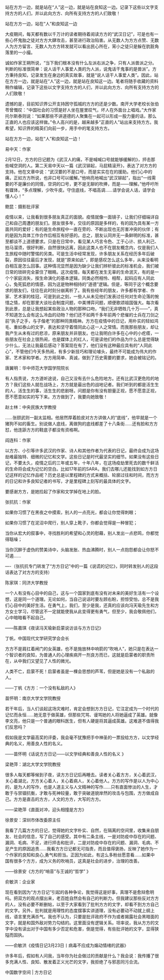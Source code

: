 站在方方一边，就是站在“人”这一边，就是站在良知这一边。记录下这些以文字支持方方的人们，并以此向方方、向所有支持方方的人们致敬！

站在方方一边，站在“人”和良知这一边

大疫期间，每天都有数以千万计的读者期待着阅读方方的“武汉日记”，可是也有一些心怀鬼胎之徒对方方大肆攻击，甚至进行政治陷害。从无数人为方方点赞、无数人为方方留言、无数人为方方转发就可以看出民心所在，宵小之徒只是躲在肮脏角落里的一小撮。

诚如作家王朔所说，“当下我们根本没有什么左派右派之争，只有人派兽派之分。判断的标准很简单：说人话干人事爱人类的为人派，说鬼话干鬼事的是兽派”。方方秉持良知，记录发生在身边的真实故事，就是“说人话干人事爱人类”。因此，站在方方一边，就是站在“人”这一边，就是站在良知这一边。笔者将随手收藏的资料稍作编辑，记录下这些以文字支持方方的人们，并以此向方方、向所有支持方方的人们致敬！

遗憾的是，目前知识界公开支持困守孤城的方方的还是少数。南开大学老校长张伯苓曾慨叹：“中国社会的习惯是好人坐在屋里叹气，坏人在外面台上唱戏。”大作家托尔斯泰则说：“如果那些不讲道德的人聚集在一起可以形成一股力量的话，那么正直的人也应该这样做。”令人高兴的是，越来越多“正直的人”站出来支持方方。我希望，知识界的精英们向前一步，用手中的笔支持方方。

站在方方一边，站在“人”和良知这一边！

易中天：作家

2月12日，方方的日记题为《武汉人的痛，不是喊喊口号就能够缓解的》，抨击那些喊空洞的人。第二天易中天以一篇《武汉铆起，马屁精滚开》，表达了对方方的支持。他在文章中说：“武汉要的不是口号，而是实实在在的援助。他们心中的痛，正如方方所说，也非口号可以缓解。”他响亮地喊出“武汉铆起”，指出“一线需要的不是廉价的同情，空洞的口号，更不是无聊的吹捧，而是——理解。”他呼吁所有媒体，“多点理解，少吹牛皮。守住底线，不唱高调……请学会说人话，请学会懂人心！”

鲍昆：摄影批评家

疫情以来，让我看到很多朋友真正的面貌。疫情就像一面镜子，让我们仔细端详自己和自己周遭的朋友们。朋友很多年，交往的原因是多样的，有的因为具有某一方面共同的爱好；有的是生命旅程中一直在旁的、不断出现也无厉害冲突的伙伴；有的是因为具体工作合作后相互有好感的。总之，朋友认同并无一条鲜明的标准，甚至都谈不上道德要求。只是在日常中，看见某人巧言令色、工于心计、损人利己、拍马溜须，很好判断，自然很快远离，因此这类人也不在朋友概念内，仅是我们人生旅程中随时警惕的另类。可是生活中经常发现，许多朋友关系在经历多年后破裂，原因往往最后才发现，就是&#8221;原来如此&#8221;，即是感叹怎么这么多年，从来没看明白相互是怎么回事。这种情况显然是因为缺少让我们辨析彼此的标准机会，我们被日常的琐碎完全蒙住了眼睛。这次疫情，每天都在发生无辜的生命泯灭，有的是一个个家庭消失，按生命演化的基本逻辑，同类必然相怜、相帮，起码应有人同此心，兔死狐悲的情感，因为这是物种相持的&#8221;道德&#8221;逻辑。但是，等同于这个概念要求的朋友们，往往在此时刻分崩离析了。我有些经年的朋友，许多都有学者、作家、艺术家的桂冠，可是到此之刻，一些人从未见他们发表过任何对生命沦落的惋惜之情，却在那里大谈社会制度问题，中美博弈问题，顺便歌颂祖国强大。每次看到此景，总是让我想起某些政治人物的那种口吻，“我们无非牺牲几十万——”，真不知道怎么会有这么冷血的动物？他们还不如两千多年前两个悲催的士兵在刀剑之前“执子之手，与子偕老”的那种同类精神。方方在疫情中的日记，用朴实的轻如鸿毛、重如泰山的文字，表达和坚守着情同此心这一人之常情。而我那些朋友，却让我产生从未有过的悲凉，原来朋友并非朋友。也让我明白许多在心中的小疙瘩，一些朋友在社会上很热闹，也是媒体上的红人，可是读他们的作品为什么总是觉得缺少什么，无法让我最后感动？答案现在有了，他们没有这种最应具有的“人同此心”，不管他们今天多热闹，有多少新技巧和理论噱头，最终不可能成为伟大的作家、艺术家和学者。方方用简单、真诚，做到了历史需要的要求，她会被铭记的。

唐翼明：华中师范大学国学院院长

有人指责说，方方道听途说，自己又没有去什么危险地方。还有比武汉更危险的地方？我们这些人就在战场上，方方就是最出色的战地记者。我们听到的都是活生生的人，活生生的事，活生生的悲剧呀。问题是你有没有胆量正视，愿不愿意正视，愿不愿意如实的写下来。方方做到了，我要向她致敬！

赵士林：中央民族大学教授

……张颐武则一副太监相。他居然厚着脸皮对方方讲做人的“底线”，他早就是一个猪狗不如的畜生。别说做人底线，离做狗的底线都差了十八条街……还有脸和方方怼，他连舔方方的鞋底子都没有资格啊。

阎连科：作家

以方方、小引等许多武汉的作家、诗人和其他作者为代表的日记，最终会成为这场劫难最独特、细微的记忆和文学。这些日记是时代最坚实的细节。如果没有这些日记，不要太久，疫情之后的三年或五年，十年八年，在这场疫劫里死去的数千鲜活的生命将会成为记忆的空白。比如17年前的SARA，我们去哪儿还能找到如方方日记这样的记忆作品呢？历史总是以里程碑的方式来概括、轮廓过往和时间，而方方的日记和许多良知记者的书写，才是里程碑上刻写的最具体的文字。

要感谢方方，是她捡起了作家和文学掉在地上的脸。

张抗抗：作家

如果你习惯了在黑夜之中摸索，别人的一点亮光，都会让你觉得刺眼；

如果你习惯了在泥沼中爬行，别人穿上靴子，你都会觉得是一种冒犯；

当你从宏大的叙事中，寻找胜利的希望和心灵的慰藉，别人发出一点悲鸣，你都觉得聒噪；

当你沉醉于虚伪的赞美诗中，头脑发胀、热血沸腾时，别人一点抱怨都会让你怒不可遏……

&#8212;-（张抗抗专门转发了“方方日记”中的一篇《说谎的记忆》，同时转发别人的这段话表达了对方方的支持）

陈家琪：同济大学教授

一个人有没有心目中的自己，这与一个国家到底有没有对未来的美好生活有一个设想，这是同一个道理。无论如何，当自己说话时要左顾右盼，担惊受怕，总不是我们心目中的美好生活。在勇气上，我们，至少是我，还真的应该向冯天瑜先生和方方女士学习，尽管这不一定就能使我从此变得更有勇气，但至少，我会敬佩他们，心中暗暗看不起自己。

——陈嘉琪《夜读冯天瑜新启蒙说访谈与方方日记》

丁帆，中国现代文学研究学会会长

方方不是肩扛着闸门的女英雄，也不是施放林中响箭的“吹哨人”，她只是在表达一个智识者的良知，为普通人的心理疾病开一剂良方而已，这就是启蒙者的职责所在，从中我们又望见了人性的微光。

人类不亡，启蒙不死！启蒙者虽是一棵会思想的芦苇，但是她是没有一个私敌的人。

——丁帆《方方：一个没有私敌的人》

苗怀明：南京大学文学院教授

若干年后，当人们谈起这场灾难时，肯定会想到方方日记，它注定成为一个时代的记忆而永恒……她无意于做英雄，但那些咒骂、谩骂她的人将她逼成了英雄。就像李文亮，他只是一个普通的眼科医生，但有人硬是将其逼成英雄。这难道不值得我们反思吗？

假如我是文学最高奖的评委，我会毫不犹豫把手中神圣的一票投给方方，以文学经典的名义，用善良人性的名义。

——苗怀明《话说方方日记——以文学经典和善良人性的名义 》

梁艳萍：湖北大学文学院教授

很多人每天都等候到子夜，读方方日记后再睡去。读者关心着方方，关心着武汉，关心着湖北，方方关心着人，关心着病人，关心着他人。方方的写作是以人为中心的，是为人的写作，也是人道主义与人文精神的写作……只有直面惨淡的人生，才敢于与禁锢抗衡，才敢与死神较量，敢于突破道貌岸然的攻击与包围，方方做成自己。方方是直击的方方，人文的方方，大写的方方。

——梁艳萍《直面对冲，迎头相撞是方方》

徐景安：深圳市体改委原主任

我看了几篇方方的日记，觉得她的文字朴实、自然，在隔离的空间里，收集来自朋友、社会的信息，写了自己的感受。其中有二条主线，一是对防疫中存在的问题、漏洞、毛病、不足，进行抨击和批评，二是对防疫中存在的问题、漏洞、毛病、不足产生的原因追责……我看方方日记都无可指责，而且值得褒扬，反映了她作为一个作家的良知和良心,勇气和担当。正因为如此，有这么多粉丝愿意看……如果中国有很多个方方，成为义务的吹哨员，这真是社会的进步，治理的改善。

——徐景安《方方的“哨音”与王诚的“哲学” 》

俞敏洪：企业家

现在看到因为“方方日记”引起的各种争论，我觉得这是好事，真理不是愈辩愈明吗。把双方的观点摆出来，老百姓自然会有自己的判断力。但我建议那些反对方方的人，没有必要不断删帖，以至于大家看到了批判方方的文字，却看不到方方自己的文字。另外，批判就是用理性的态度摆事实讲道理，没有必要动不动就上纲上线，语言里充满杀气。我也不认为，只要是批评政府不作为或者揭露社会黑暗面的文字，就是和国外敌对势力勾结的。这里面没有逻辑关系。坦率说，我从方方的文字中没有读出对于中国有多少否定和危害，倒是觉得，有些批评她的文字，显得狭隘而固执。

——俞敏洪《疫情日记3月23日丨病毒不应成为煽动情绪的武器》

许多年后，假如有人问我，当年你为社会做过的贡献是什么？我会说：我传播了很多充满人性、良知、散发着正义光芒的文字，我拒绝了与邪恶同污合流。

中国数字空间 | 方方日记


